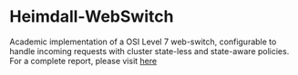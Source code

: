 # Heimdall-WebSwitch
Academic implementation of a OSI Level 7 web-switch, configurable to handle incoming requests with cluster state-less and state-aware policies. 
For a complete report, please visit [here](/report/relation.pdf)
